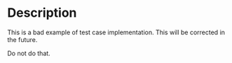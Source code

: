 # Description

This is a bad example of test case implementation. This will be corrected in the future.

Do not do that.
